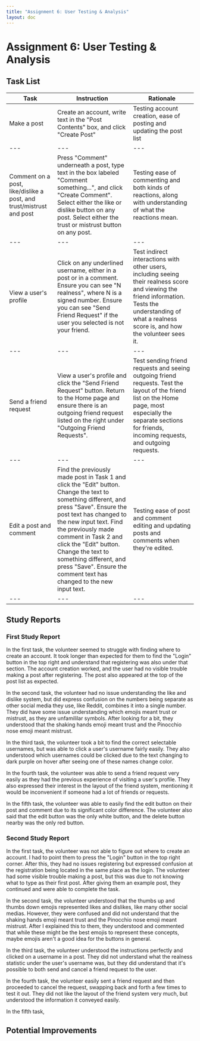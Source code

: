 ```yaml
---
title: "Assignment 6: User Testing & Analysis"
layout: doc
---
```


# Assignment 6: User Testing & Analysis

## Task List

| Task | Instruction | Rationale |
| --- | --- | --- | 
| Make a post | Create an account, write text in the "Post Contents" box, and click "Create Post" | Testing account creation, ease of posting and updating the post list |
| --- | --- | --- | 
| Comment on a post, like/dislike a post, and trust/mistrust and post | Press "Comment" underneath a post, type text in the box labeled "Comment something...", and click "Create Comment". Select either the like or dislike button on any post. Select either the trust or mistrust button on any post. | Testing ease of commenting and both kinds of reactions, along with understanding of what the reactions mean. |
| --- | --- | --- | 
| View a user's profile | Click on any underlined username, either in a post or in a comment. Ensure you can see "N realness", where N is a signed number. Ensure you can see "Send Friend Request" if the user you selected is not your friend. | Test indirect interactions with other users, including seeing their realness score and viewing the friend information. Tests the understanding of what a realness score is, and how the volunteer sees it. |
| --- | --- | --- | 
| Send a friend request | View a user's profile and click the "Send Friend Request" button. Return to the Home page and ensure there is an outgoing friend request listed on the right under "Outgoing Friend Requests". | Test sending friend requests and seeing outgoing friend requests. Test the layout of the friend list on the Home page, most especially the separate sections for friends, incoming requests, and outgoing requests. |
| --- | --- | --- | 
| Edit a post and comment | Find the previously made post in Task 1 and click the "Edit" button. Change the text to something different, and press "Save". Ensure the post text has changed to the new input text. Find the previously made comment in Task 2 and click the "Edit" button. Change the text to something different, and press "Save". Ensure the comment text has changed to the new input text. | Testing ease of post and comment editing and updating posts and comments when they're edited.
| --- | --- | --- | 


## Study Reports

### First Study Report
In the first task, the volunteer seemed to struggle with finding where to create an account. It took longer than expected for them to find the "Login" button in the top right and understand that registering was also under that section. The account creation worked, and the user had no visible trouble making a post after registering. The post also appeared at the top of the post list as expected. 

In the second task, the volunteer had no issue understanding the like and dislike system, but did express confusion on the numbers being separate as other social media they use, like Reddit, combines it into a single number. They did have some issue understanding which emojis meant trust or mistrust, as they are unfamililar symbols. After looking for a bit, they understood that the shaking hands emoji meant trust and the Pinocchio nose emoji meant mistrust. 

In the third task, the volunteer took a bit to find the correct selectable usernames, but was able to click a user's username fairly easily. They also understood which usernames could be clicked due to the text changing to dark purple on hover after seeing one of these names change color. 

In the fourth task, the volunteer was able to send a friend request very easily as they had the previous experience of visiting a user's profile. They also expressed their interest in the layout of the friend system, mentioning it would be inconvenient if someone had a lot of friends or requests.

In the fifth task, the volunteer was able to easily find the edit button on their post and comment due to its significant color difference. The volunteer also said that the edit button was the only white button, and the delete button nearby was the only red button.

### Second Study Report

In the first task, the volunteer was not able to figure out where to create an account. I had to point them to press the "Login" button in the top right corner. After this, they had no issues registering but expressed confusion at the registration being located in the same place as the login. The volunteer had some visible trouble making a post, but this was due to not knowing what to type as their first post. After giving them an example post, they continued and were able to complete the task.

In the second task, the volunteer understood that the thumbs up and thumbs down emojis represented likes and dislikes, like many other social medias. However, they were confused and did not understand that the shaking hands emoji meant trust and the Pinocchio nose emoji meant mistrust. After I explained this to them, they understood and commented that while these might be the best emojis to represent these concepts, maybe emojis aren't a good idea for the buttons in general. 

In the third task, the volunteer understood the instructions perfectly and clicked on a username in a post. They did not understand what the realness statistic under the user's username was, but they did understand that it's possible to both send and cancel a friend request to the user. 

In the fourth task, the volunteer easily sent a friend request and then proceeded to cancel the request, swapping back and forth a few times to test it out. They did not like the layout of the friend system very much, but understood the information it conveyed easily.

In the fifth task,

## Potential Improvements